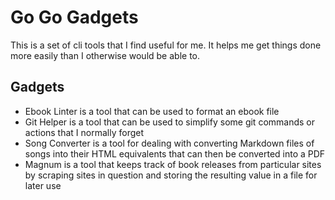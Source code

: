 # Go Go Gadgets

This is a set of cli tools that I find useful for me. It helps me get things done more easily than I otherwise would
be able to.

## Gadgets

- Ebook Linter is a tool that can be used to format an ebook file
- Git Helper is a tool that can be used to simplify some git commands or actions that I normally forget
- Song Converter is a tool for dealing with converting Markdown files of songs into their HTML equivalents that can then be converted into a PDF
- Magnum is a tool that keeps track of book releases from particular sites by scraping sites in question and storing the resulting value in a file for later use
